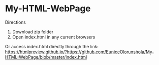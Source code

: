 # My-HTML-WebPage

Directions 
1. Download zip folder 
2. Open index.html in any current browsers

Or access index.html directly through the link:  https://htmlpreview.github.io/?https://github.com/EuniceOlorunshola/My-HTML-WebPage/blob/master/index.html


